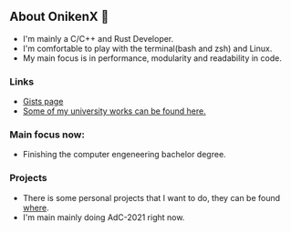 ## About OnikenX 👋

- I'm mainly a C/C++ and Rust Developer.
- I'm comfortable to play with the terminal(bash and zsh) and Linux.
- My main focus is in performance, modularity and readability in code.

### Links

- [Gists page](https://gist.github.com/OnikenX/)
- [Some of my university works can be found here.](https://github.com/ISEC-estudantes/)

### Main focus now:
- Finishing the computer engeneering bachelor degree.

### Projects
- There is some personal projects that I want to do, they can be found [where](https://github.com/OnikenX?tab=projects).
- I'm main mainly doing AdC-2021 right now.
